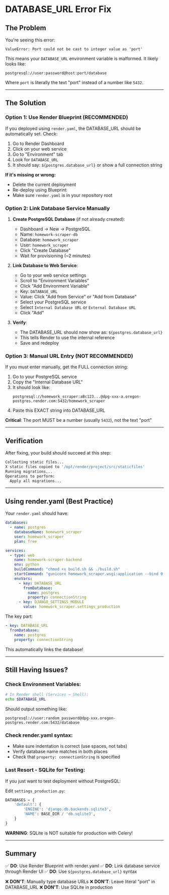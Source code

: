 # DATABASE_URL Error Fix

## The Problem

You're seeing this error:
```
ValueError: Port could not be cast to integer value as 'port'
```

This means your `DATABASE_URL` environment variable is malformed. It likely looks like:
```
postgresql://user:password@host:port/database
```

Where `port` is literally the text "port" instead of a number like `5432`.

---

## The Solution

### Option 1: Use Render Blueprint (RECOMMENDED)

If you deployed using `render.yaml`, the DATABASE_URL should be automatically set. Check:

1. Go to Render Dashboard
2. Click on your web service
3. Go to "Environment" tab
4. Look for `DATABASE_URL`
5. It should say: `${postgres.database_url}` or show a full connection string

**If it's missing or wrong:**
- Delete the current deployment
- Re-deploy using Blueprint
- Make sure `render.yaml` is in your repository root

### Option 2: Link Database Service Manually

1. **Create PostgreSQL Database** (if not already created):
   - Dashboard → New → PostgreSQL
   - Name: `homework-scraper-db`
   - Database: `homework_scraper`
   - User: `homework_scraper`
   - Click "Create Database"
   - Wait for provisioning (~2 minutes)

2. **Link Database to Web Service**:
   - Go to your web service settings
   - Scroll to "Environment Variables"
   - Click "Add Environment Variable"
   - Key: `DATABASE_URL`
   - Value: Click "Add from Service" or "Add from Database"
   - Select your PostgreSQL service
   - Select `Internal Database URL` or `External Database URL`
   - Click "Add"

3. **Verify**:
   - The DATABASE_URL should now show as: `${postgres.database_url}`
   - This tells Render to use the internal reference
   - Save and redeploy

### Option 3: Manual URL Entry (NOT RECOMMENDED)

If you must enter manually, get the FULL connection string:

1. Go to your PostgreSQL service
2. Copy the "Internal Database URL" 
3. It should look like:
   ```
   postgresql://homework_scraper:aBc123...@dpg-xxx-a.oregon-postgres.render.com:5432/homework_scraper
   ```
4. Paste this EXACT string into DATABASE_URL

**Critical**: The port MUST be a number (usually `5432`), not the text "port"

---

## Verification

After fixing, your build should succeed at this step:
```bash
Collecting static files...
X static files copied to '/opt/render/project/src/staticfiles'
Running migrations...
Operations to perform:
  Apply all migrations...
```

---

## Using render.yaml (Best Practice)

Your `render.yaml` should have:

```yaml
databases:
  - name: postgres
    databaseName: homework_scraper
    user: homework_scraper
    plan: free

services:
  - type: web
    name: homework-scraper-backend
    env: python
    buildCommand: "chmod +x build.sh && ./build.sh"
    startCommand: "gunicorn homework_scraper.wsgi:application --bind 0.0.0.0:$PORT"
    envVars:
      - key: DATABASE_URL
        fromDatabase:
          name: postgres
          property: connectionString
      - key: DJANGO_SETTINGS_MODULE
        value: homework_scraper.settings_production
```

The key part:
```yaml
- key: DATABASE_URL
  fromDatabase:
    name: postgres
    property: connectionString
```

This automatically links the database!

---

## Still Having Issues?

### Check Environment Variables:
```bash
# In Render shell (Services → Shell):
echo $DATABASE_URL
```

Should output something like:
```
postgresql://user:random_password@dpg-xxx.oregon-postgres.render.com:5432/database
```

### Check render.yaml syntax:
- Make sure indentation is correct (use spaces, not tabs)
- Verify database name matches in both places
- Check that `property: connectionString` is specified

### Last Resort - SQLite for Testing:
If you just want to test deployment without PostgreSQL:

Edit `settings_production.py`:
```python
DATABASES = {
    'default': {
        'ENGINE': 'django.db.backends.sqlite3',
        'NAME': BASE_DIR / 'db.sqlite3',
    }
}
```

**WARNING**: SQLite is NOT suitable for production with Celery!

---

## Summary

✅ **DO**: Use Render Blueprint with render.yaml
✅ **DO**: Link database service through Render UI
✅ **DO**: Use `${postgres.database_url}` syntax

❌ **DON'T**: Manually type database URLs
❌ **DON'T**: Leave literal "port" in DATABASE_URL
❌ **DON'T**: Use SQLite in production

